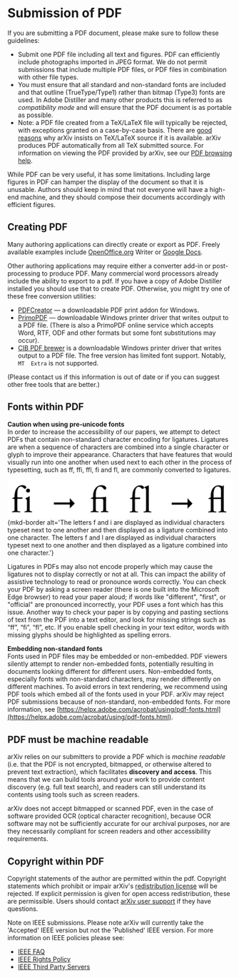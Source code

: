 # Submission of PDF

If you are submitting a PDF document, please make sure to follow these
guidelines:

-   Submit one PDF file including all text and figures. PDF can
    efficiently include photographs imported in JPEG format. We do not
    permit submissions that include multiple PDF files, or PDF files in
    combination with other file types.
-   You must ensure that all standard and non-standard fonts are included and that
    outline (TrueType/Type1) rather than bitmap (Type3) fonts are used.
    In Adobe Distiller and many other products this is referred to as
    *compatibility mode* and will ensure that the PDF document is as
    portable as possible.
-   Note: a PDF file created from a TeX/LaTeX file will typically be rejected, with exceptions granted on a case-by-case basis.
    There are [good reasons](faq/whytex.md) why arXiv insists on
    TeX/LaTeX source if it is available. arXiv produces PDF
    automatically from all TeX submitted source. For information on
    viewing the PDF provided by arXiv, see our [PDF browsing
    help](pdf.md).

While PDF can be very useful, it has some limitations. Including large figures in PDF can hamper the
display of the document so that it is unusable. Authors should keep in
mind that not everyone will have a high-end machine, and they should
compose their documents accordingly with efficient figures.

Creating PDF
------------

Many authoring applications can directly create or export as PDF. Freely
available examples include [OpenOffice.org](http://www.openoffice.org/)
Writer or [Google Docs](http://docs.google.com).

Other authoring applications may require either a converter add-in or
post-processing to produce PDF. Many commercial word processors already include the
ability to export to a pdf. If you have a copy of Adobe Distiller
installed you should use that to create PDF. Otherwise, you might try
one of these free conversion utilities:

-   [PDFCreator](http://www.pdfforge.org/products/pdfcreator) — a
    downloadable PDF print addon for Windows.
-   [PrimoPDF](http://primopdf.com) — downloadable Windows printer
    driver that writes output to a PDF file. (There is also a PrimoPDF
    online service which accepts Word, RTF, ODF and other formats but
    some font substitutions may occur).
-   [CIB PDF
    brewer](https://www.cib.de/en/pdfbrewer/)
    is a downloadable Windows printer driver that writes output to a PDF
    file. The free version has limited font support. Notably,
    `MT  Extra` is not supported.

(Please contact us if this information is out of date or if you can
suggest other free tools that are better.)

<span id="fonts"></span>Fonts within PDF
-------------------------------------------------------

**Caution when using pre-unicode fonts**  
In order to increase the accessibility of our papers, we attempt to detect PDFs that contain non-standard character encoding for ligatures. Ligatures are when a sequence of characters are combined into a single character or glyph to improve their appearance. Characters that have features that would visually run into one another when used next to each other in the process of typesetting, such as ff, ffi, ffl, fi and fl, are commonly converted to ligatures.

![Example of ligatures](../about/images/ligatureExampleResized.png){mkd-border alt='The letters f and i are displayed as individual characters typeset next to one another and then displayed as a ligature combined into one character. The letters f and l are displayed as individual characters typeset next to one another and then displayed as a ligature combined into one character.'}

Ligatures in PDFs may also not encode properly which may cause the ligatures not to display correctly or not at all. This can impact the ability of assistive technology to read or pronounce words correctly. You can check your PDF by asking a screen reader (there is one built into the Microsoft Edge browser) to read your paper aloud; if words like "different", "first", or "official" are pronounced incorrectly, your PDF uses a font which has this issue. Another way to check your paper is by copying and pasting sections of text from the PDF into a text editor, and look for missing strings such as “ff”, “fi”, “fl”, etc.  If you enable spell checking in your text editor, words with missing glyphs should be highlighted as spelling errors.

**Embedding non-standard fonts**  
Fonts used in PDF files may be embedded or non-embedded. PDF viewers silently attempt to render non-embedded fonts, potentially resulting in documents looking different for different users. Non-embedded fonts, especially fonts with non-standard characters,  may render differently on different machines. To avoid errors in text rendering, we recommend using PDF tools which embed all of the fonts used in your PDF. arXiv may reject PDF submissions because of non-standard, non-embedded fonts. For more information, see [https://helpx.adobe.com/acrobat/using/pdf-fonts.html](https://helpx.adobe.com/acrobat/using/pdf-fonts.html).

<span id="readable"></span>PDF must be machine readable
-------------------------------------------------------

arXiv relies on our submitters to provide a PDF which is *machine readable*
(i.e. that the PDF is not encrypted, bitmapped, or otherwise altered to prevent
text extraction), which facilitates **discovery and access**.
This means that we can build tools around your work to provide
content discovery (e.g. full text search), and readers can still
understand its contents using tools such as screen readers.

arXiv does not accept bitmapped or scanned PDF, even in the case of software provided OCR
(optical character recognition), because OCR software may not be sufficiently accurate for our
archival purposes, nor are they necessarily compliant for screen readers and other accessibility
requirements.

<span id="copyright"></span>Copyright within PDF
------------------------------------------------

Copyright statements of the author are permitted within the pdf. Copyright
statements which prohibit or impair arXiv's [redistribution license](license/index.md) will be rejected. If explicit permission is
given for open access redistribution, these are permissible.
Users should contact [arXiv user support](https://arxiv.org/support) if they have questions.

Note on IEEE submissions. Please note arXiv will currently take the
'Accepted' IEEE version but not the 'Published' IEEE version. For more
information on IEEE policies please see:

-   [IEEE
    FAQ](https://www.ieee.org/content/dam/ieee-org/ieee/web/org/pubs/author_version_faq.pdf)
-   [IEEE Rights
    Policy](http://www.ieee.org/publications_standards/publications/rights/rights_policies.html)
-   [IEEE Third Party
    Servers](http://www.ieee.org/publications_standards/publications/rights/thirdpartyservers.html#sect2)
